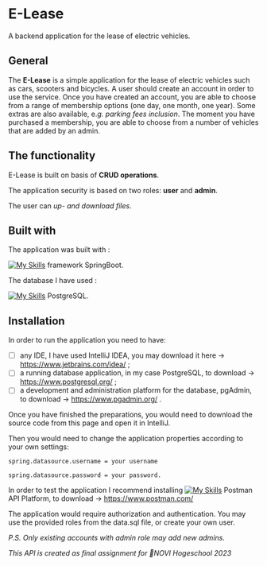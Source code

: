 # E-Lease

A backend application for the lease of electric vehicles.

## General
The **E-Lease** is a simple application for the lease of electric vehicles such as cars, scooters and bicycles.
A user should create an account in order to use the service.
Once you have created an account, you are able to choose from a range of membership options (one day, one month, one year). Some extras are also available, e._g. parking fees inclusion_. 
The moment you have purchased a membership, you are able to choose from a number of vehicles that are added by an admin. 


## The functionality
E-Lease is built on basis of **CRUD operations**.

The application security is based on two roles: **user** and **admin**.

The user can _up- and download files_.

## Built with
The application was built with :

[![My Skills](https://skillicons.dev/icons?i=java)](https://skillicons.dev) framework
 SpringBoot.

The database I have used :

[![My Skills](https://skillicons.dev/icons?i=postgres)](https://skillicons.dev)
PostgreSQL.


## Installation

In order to run the application you need to have:

-[ ] any IDE, I have used IntelliJ IDEA, you may download it here -> https://www.jetbrains.com/idea/ ;
- [ ] a running database application, in my case PostgreSQL, to download -> https://www.postgresql.org/ ; 
- [ ] a development and administration platform for the database, pgAdmin, to download -> https://www.pgadmin.org/ .

Once you have finished the preparations, you would need to download the source code from this page and open it in IntelliJ.

Then you would need to change the application properties according to your own settings: 

`spring.datasource.username = your username`

`spring.datasource.password = your password.`

In order to test the application I recommend installing
[![My Skills](https://skillicons.dev/icons?i=postman)](https://skillicons.dev)
Postman API Platform, to download -> https://www.postman.com/ 

The application would require authorization and authentication. You may use the provided roles from the data.sql file, or create your own user.

_P.S. Only existing accounts with admin role may add new admins._


_This API is created as final assignment for 💫NOVI Hogeschool 2023_